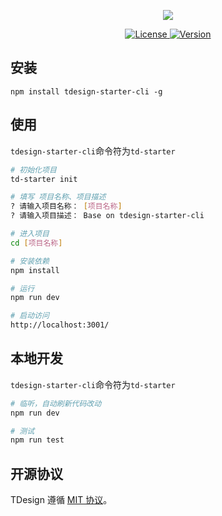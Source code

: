 <p align="center">
  <a href="http://tdesgin.tencent.com/starter/vue/#/dashboard/base"><img src="https://tdesign.gtimg.com/starter/brand-logo.svg" /></a>
</p>

<p align="center">
   <a href="https://www.npmjs.com/package/tdesign-starter-cli">
    <img src="https://img.shields.io/npm/l/tdesign-starter-cli.svg?sanitize=true" alt="License" />
  </a>
  <a href="https://www.npmjs.com/package/tdesign-starter-cli">
    <img src="https://img.shields.io/npm/v/tdesign-starter-cli.svg?sanitize=true" alt="Version">
  </a>
</p>

## 安装

```shell
npm install tdesign-starter-cli -g
```

## 使用

`tdesign-starter-cli`命令符为`td-starter`

```sh
# 初始化项目
td-starter init

# 填写 项目名称、项目描述
? 请输入项目名称： [项目名称]
? 请输入项目描述： Base on tdesign-starter-cli

# 进入项目
cd [项目名称]

# 安装依赖
npm install

# 运行
npm run dev

# 启动访问
http://localhost:3001/
```

## 本地开发

`tdesign-starter-cli`命令符为`td-starter`

```sh
# 临听，自动刷新代码改动
npm run dev

# 测试
npm run test
```

## 开源协议

TDesign 遵循 [MIT 协议](https://github.com/Tencent/tdesign-starter-cli/LICENSE)。
